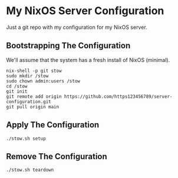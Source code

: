 # My NixOS Server Configuration

Just a git repo with my configuration for my NixOS server.

## Bootstrapping The Configuration

We'll assume that the system has a fresh install of NixOS (minimal).

```
nix-shell -p git stow
sudo mkdir /stow
sudo chown admin:users /stow
cd /stow
git init
git remote add origin https://github.com/https123456789/server-configuration.git
git pull origin main
```

## Apply The Configuration

```
./stow.sh setup
```

## Remove The Configuration

```
./stow.sh teardown
```
